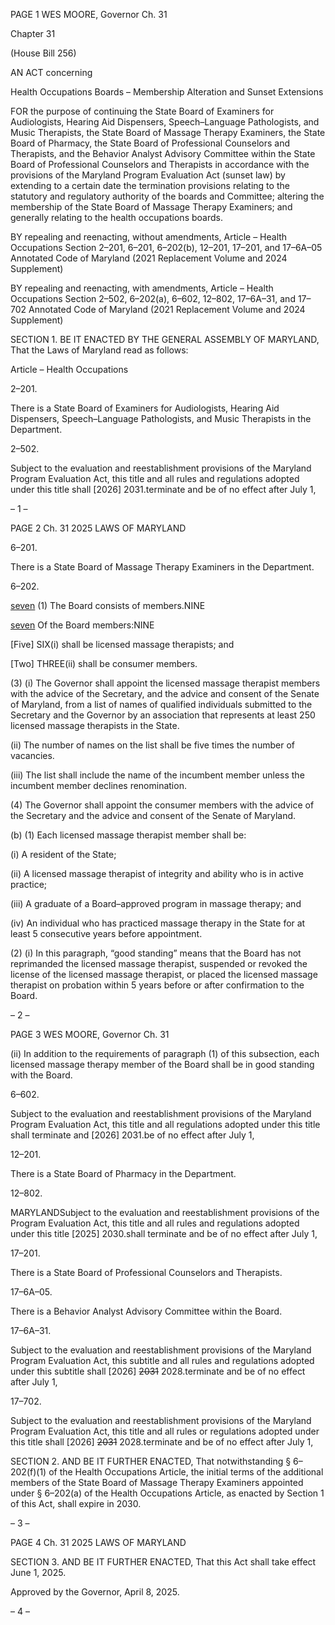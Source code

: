 PAGE 1
WES MOORE, Governor Ch. 31

Chapter 31

(House Bill 256)

AN ACT concerning

Health Occupations Boards – Membership Alteration and Sunset Extensions

FOR the purpose of continuing the State Board of Examiners for Audiologists, Hearing Aid
Dispensers, Speech–Language Pathologists, and Music Therapists, the State Board
of Massage Therapy Examiners, the State Board of Pharmacy, the State Board of
Professional Counselors and Therapists, and the Behavior Analyst Advisory
Committee within the State Board of Professional Counselors and Therapists in
accordance with the provisions of the Maryland Program Evaluation Act (sunset law)
by extending to a certain date the termination provisions relating to the statutory
and regulatory authority of the boards and Committee; altering the membership of
the State Board of Massage Therapy Examiners; and generally relating to the health
occupations boards.

BY repealing and reenacting, without amendments,
Article – Health Occupations
Section 2–201, 6–201, 6–202(b), 12–201, 17–201, and 17–6A–05
Annotated Code of Maryland
(2021 Replacement Volume and 2024 Supplement)

BY repealing and reenacting, with amendments,
Article – Health Occupations
Section 2–502, 6–202(a), 6–602, 12–802, 17–6A–31, and 17–702
Annotated Code of Maryland
(2021 Replacement Volume and 2024 Supplement)

SECTION 1. BE IT ENACTED BY THE GENERAL ASSEMBLY OF MARYLAND,
That the Laws of Maryland read as follows:

Article – Health Occupations

2–201.

There is a State Board of Examiners for Audiologists, Hearing Aid Dispensers,
Speech–Language Pathologists, and Music Therapists in the Department.

2–502.

Subject to the evaluation and reestablishment provisions of the Maryland Program
Evaluation Act, this title and all rules and regulations adopted under this title shall
[2026] 2031.terminate and be of no effect after July 1,

– 1 –

PAGE 2
Ch. 31 2025 LAWS OF MARYLAND

6–201.

There is a State Board of Massage Therapy Examiners in the Department.

6–202.

[seven](a) (1) The Board consists of members.NINE

[seven](2) Of the Board members:NINE

[Five] SIX(i) shall be licensed massage therapists; and

[Two] THREE(ii) shall be consumer members.

(3) (i) The Governor shall appoint the licensed massage therapist
members with the advice of the Secretary, and the advice and consent of the Senate of
Maryland, from a list of names of qualified individuals submitted to the Secretary and the
Governor by an association that represents at least 250 licensed massage therapists in the
State.

(ii) The number of names on the list shall be five times the number
of vacancies.

(iii) The list shall include the name of the incumbent member unless
the incumbent member declines renomination.

(4) The Governor shall appoint the consumer members with the advice of
the Secretary and the advice and consent of the Senate of Maryland.

(b) (1) Each licensed massage therapist member shall be:

(i) A resident of the State;

(ii) A licensed massage therapist of integrity and ability who is in
active practice;

(iii) A graduate of a Board–approved program in massage therapy;
and

(iv) An individual who has practiced massage therapy in the State
for at least 5 consecutive years before appointment.

(2) (i) In this paragraph, “good standing” means that the Board has not
reprimanded the licensed massage therapist, suspended or revoked the license of the
licensed massage therapist, or placed the licensed massage therapist on probation within
5 years before or after confirmation to the Board.

– 2 –

PAGE 3
WES MOORE, Governor Ch. 31

(ii) In addition to the requirements of paragraph (1) of this
subsection, each licensed massage therapy member of the Board shall be in good standing
with the Board.

6–602.

Subject to the evaluation and reestablishment provisions of the Maryland Program
Evaluation Act, this title and all regulations adopted under this title shall terminate and
[2026] 2031.be of no effect after July 1,

12–201.

There is a State Board of Pharmacy in the Department.

12–802.

MARYLANDSubject to the evaluation and reestablishment provisions of the
Program Evaluation Act, this title and all rules and regulations adopted under this title
[2025] 2030.shall terminate and be of no effect after July 1,

17–201.

There is a State Board of Professional Counselors and Therapists.

17–6A–05.

There is a Behavior Analyst Advisory Committee within the Board.

17–6A–31.

Subject to the evaluation and reestablishment provisions of the Maryland Program
Evaluation Act, this subtitle and all rules and regulations adopted under this subtitle shall
[2026] ~~2031~~ 2028.terminate and be of no effect after July 1,

17–702.

Subject to the evaluation and reestablishment provisions of the Maryland Program
Evaluation Act, this title and all rules or regulations adopted under this title shall
[2026] ~~2031~~ 2028.terminate and be of no effect after July 1,

SECTION 2. AND BE IT FURTHER ENACTED, That notwithstanding § 6–202(f)(1)
of the Health Occupations Article, the initial terms of the additional members of the State
Board of Massage Therapy Examiners appointed under § 6–202(a) of the Health
Occupations Article, as enacted by Section 1 of this Act, shall expire in 2030.

– 3 –

PAGE 4
Ch. 31 2025 LAWS OF MARYLAND

SECTION 3. AND BE IT FURTHER ENACTED, That this Act shall take effect June
1, 2025.

Approved by the Governor, April 8, 2025.

– 4 –